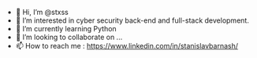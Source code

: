 - 👋 Hi, I’m @stxss
- 👀 I’m interested in cyber security back-end and full-stack development.
- 🌱 I’m currently learning Python
- 💞️ I’m looking to collaborate on ...
- 📫 How to reach me : https://www.linkedin.com/in/stanislavbarnash/

<!---
stxss/stxss is a ✨ special ✨ repository because its `README.md` (this file) appears on your GitHub profile.
You can click the Preview link to take a look at your changes.
--->
